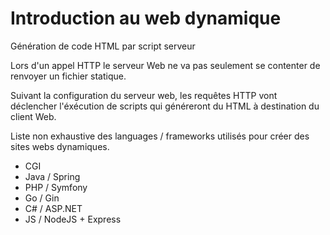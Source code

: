 # Introduction au web dynamique
Génération de code HTML par script serveur 

Lors d'un appel HTTP le serveur Web ne va pas seulement se contenter de renvoyer un fichier statique.

Suivant la configuration du serveur web, les requêtes HTTP vont déclencher l'éxécution de scripts qui généreront du HTML à destination du client Web.

Liste non exhaustive des languages / frameworks utilisés pour créer des sites webs dynamiques.
- CGI
- Java / Spring
- PHP / Symfony
- Go / Gin
- C# / ASP.NET
- JS / NodeJS + Express
